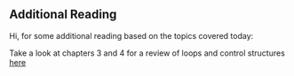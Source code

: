 ## Additional Reading

Hi, for some additional reading based on the topics covered today:

Take a look at chapters 3 and 4 for a review of loops and control structures [here](https://publications.gbdirect.co.uk//c_book/)
